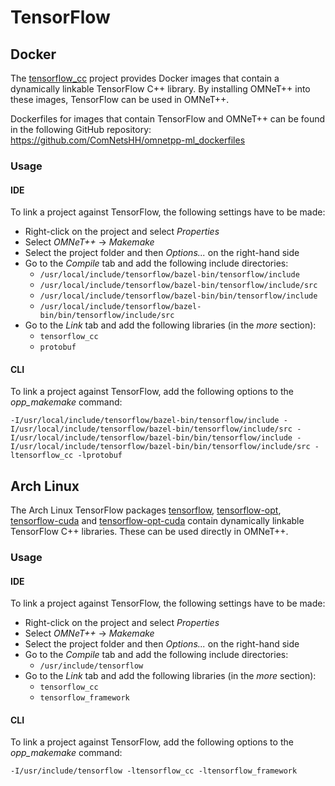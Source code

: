 # TensorFlow

## Docker
The [tensorflow_cc](https://github.com/FloopCZ/tensorflow_cc/) project provides Docker images that contain a dynamically linkable TensorFlow C++ library.
By installing OMNeT++ into these images, TensorFlow can be used in OMNeT++.

Dockerfiles for images that contain TensorFlow and OMNeT++ can be found in the following GitHub repository: https://github.com/ComNetsHH/omnetpp-ml_dockerfiles

### Usage
#### IDE
To link a project against TensorFlow, the following settings have to be made:
 * Right-click on the project and select *Properties*
 * Select *OMNeT++* -> *Makemake*
 * Select the project folder and then *Options...* on the right-hand side
 * Go to the *Compile* tab and add the following include directories:
   * `/usr/local/include/tensorflow/bazel-bin/tensorflow/include`
   * `/usr/local/include/tensorflow/bazel-bin/tensorflow/include/src`
   * `/usr/local/include/tensorflow/bazel-bin/bin/tensorflow/include`
   * `/usr/local/include/tensorflow/bazel-bin/bin/tensorflow/include/src`
 * Go to the *Link* tab and add the following libraries (in the *more* section):
   * `tensorflow_cc`
   * `protobuf`

#### CLI
To link a project against TensorFlow, add the following options to the *opp_makemake* command:
```
-I/usr/local/include/tensorflow/bazel-bin/tensorflow/include -I/usr/local/include/tensorflow/bazel-bin/tensorflow/include/src -I/usr/local/include/tensorflow/bazel-bin/bin/tensorflow/include -I/usr/local/include/tensorflow/bazel-bin/bin/tensorflow/include/src -ltensorflow_cc -lprotobuf
```

## Arch Linux
The Arch Linux TensorFlow packages [tensorflow](https://archlinux.org/packages/community/x86_64/tensorflow/), [tensorflow-opt](https://archlinux.org/packages/community/x86_64/tensorflow-opt/), [tensorflow-cuda](https://archlinux.org/packages/community/x86_64/tensorflow-cuda/) and [tensorflow-opt-cuda](https://archlinux.org/packages/community/x86_64/tensorflow-opt-cuda/) contain dynamically linkable TensorFlow C++ libraries. These can be used directly in OMNeT++.

### Usage
#### IDE
To link a project against TensorFlow, the following settings have to be made:
 * Right-click on the project and select *Properties*
 * Select *OMNeT++* -> *Makemake*
 * Select the project folder and then *Options...* on the right-hand side
 * Go to the *Compile* tab and add the following include directories:
   * `/usr/include/tensorflow`
 * Go to the *Link* tab and add the following libraries (in the *more* section):
   * `tensorflow_cc`
   * `tensorflow_framework`

#### CLI
To link a project against TensorFlow, add the following options to the *opp_makemake* command:
```
-I/usr/include/tensorflow -ltensorflow_cc -ltensorflow_framework
```
